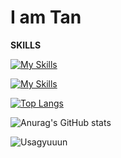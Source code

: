 # I am Tan

**SKILLS**

[![My Skills](https://skillicons.dev/icons?i=c,cpp,java,github,git,vscode&theme=light)](https://skillicons.dev)

[![My Skills](https://skillicons.dev/icons?i=html,css,js,ps,mysql&theme=light)](https://skillicons.dev)

[![Top Langs](https://github-readme-stats.vercel.app/api/top-langs/?username=tranhatan2412&layout=compact&theme=radical&&langs_count=10)](https://github.com/anuraghazra/github-readme-stats)

![Anurag's GitHub stats](https://github-readme-stats.vercel.app/api?username=tranhatan2412&show_icons=true&theme=radical)

![Usagyuuun](https://github.com/user-attachments/assets/3dfcbd59-851c-4392-ba68-f21a294b9ecd)
